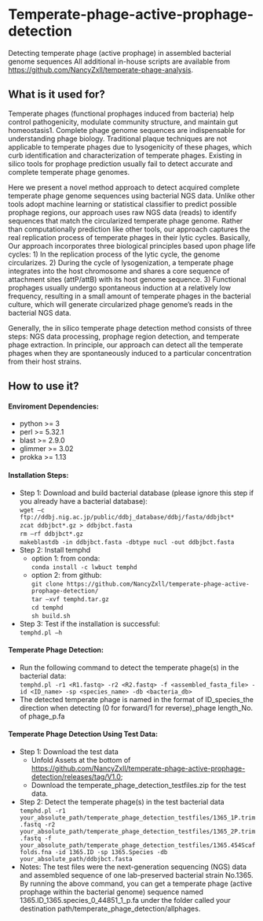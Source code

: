 # Temperate-phage-active-prophage-detection
Detecting temperate phage (active prophage) in assembled bacterial genome sequences
All additional in-house scripts are available from https://github.com/NancyZxll/temperate-phage-analysis.

## What is it used for?
Temperate phages (functional prophages induced from bacteria) help control pathogenicity, modulate community structure, and maintain gut homeostasis1. Complete phage genome sequences are indispensable for understanding phage biology. Traditional plaque techniques are not applicable to temperate phages due to lysogenicity of these phages, which curb identification and characterization of temperate phages. Existing in silico tools for prophage prediction usually fail to detect accurate and complete temperate phage genomes.

Here we present a novel method approach to detect acquired complete temperate phage genome sequences using bacterial NGS data. Unlike other tools adopt machine learning or statistical classifier to predict possible prophage regions, our approach uses raw NGS data (reads) to identify sequences that match the circularized temperate phage genome. Rather than computationally prediction like other tools, our approach captures the real replication process of temperate phages in their lytic cycles. Basically, Our approach incorporates three biological principles based upon phage life cycles: 1) In the replication process of the lytic cycle, the genome circularizes. 2) During the cycle of lysogenization, a temperate phage integrates into the host chromosome and shares a core sequence of attachment sites (attP/attB) with its host genome sequence. 3) Functional prophages usually undergo spontaneous induction at a relatively low frequency, resulting in a small amount of temperate phages in the bacterial culture, which will generate circularized phage genome’s reads in the bacterial NGS data. 

Generally, the in silico temperate phage detection method consists of three steps: NGS data processing, prophage region detection, and temperate phage extraction. In principle, our approach can detect all the temperate phages when they are spontaneously induced to a particular concentration from their host strains.
## How to use it?
#### Enviroment Dependencies:
- python >= 3
- perl >= 5.32.1
- blast >= 2.9.0
- glimmer >= 3.02
- prokka >= 1.13

#### Installation Steps:
- Step 1: Download and build bacterial database (please ignore this step if you already have a bacterial database):  
`wget –c ftp://ddbj.nig.ac.jp/public/ddbj_database/ddbj/fasta/ddbjbct*`  
`zcat ddbjbct*.gz > ddbjbct.fasta`  
`rm –rf ddbjbct*.gz`  
`makeblastdb -in ddbjbct.fasta -dbtype nucl -out ddbjbct.fasta`
- Step 2: Install temphd
  - option 1: from conda:  
`conda install -c lwbuct temphd`
  - option 2: from github:  
`git clone https://github.com/NancyZxll/temperate-phage-active-prophage-detection/`  
`tar –xvf temphd.tar.gz`  
`cd temphd`  
`sh build.sh`  
- Step 3: Test if the installation is successful:  
`temphd.pl –h`

#### Temperate Phage Detection:
- Run the following command to detect the temperate phage(s) in the bacterial data:  
`temphd.pl -r1 <R1.fastq> -r2 <R2.fastq> -f <assembled_fasta_file> -id <ID_name> -sp <species_name> -db <bacteria_db>`  
- The detected temperate phage is named in the format of ID_species_the direction when detecting (0 for forward/1 for reverse)_phage length_No. of phage_p.fa

#### Temperate Phage Detection Using Test Data:
- Step 1: Download the test data  
  - Unfold Assets at the bottom of https://github.com/NancyZxll/temperate-phage-active-prophage-detection/releases/tag/V1.0;  
  - Download the temperate_phage_detection_testfiles.zip for the test data.
- Step 2: Detect the temperate phage(s) in the test bacterial data  
`temphd.pl -r1 your_absolute_path/temperate_phage_detection_testfiles/1365_1P.trim.fastq -r2 your_absolute_path/temperate_phage_detection_testfiles/1365_2P.trim.fastq -f your_absolute_path/temperate_phage_detection_testfiles/1365.454Scaffolds.fna -id 1365.ID -sp 1365.Species -db your_absolute_path/ddbjbct.fasta`
- Notes: The test files were the next-generation sequencing (NGS) data and assembled sequence of one lab-preserved bacterial strain No.1365. By running the above command, you can get a temperate phage (active prophage within the bacterial genome) sequence named 1365.ID_1365.species_0_44851_1_p.fa under the folder called your destination path/temperate_phage_detection/allphages.
